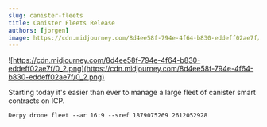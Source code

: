 ```yaml
---
slug: canister-fleets
title: Canister Fleets Release
authors: [jorgen]
image: https://cdn.midjourney.com/8d4ee58f-794e-4f64-b830-eddeff02ae7f/0_2.png
---
```


![https://cdn.midjourney.com/8d4ee58f-794e-4f64-b830-eddeff02ae7f/0_2.png](https://cdn.midjourney.com/8d4ee58f-794e-4f64-b830-eddeff02ae7f/0_2.png)

Starting today it's easier than ever to manage a large fleet of canister smart contracts on ICP.

<!-- truncate -->

```
Derpy drone fleet --ar 16:9 --sref 1879075269 2612052928
```
